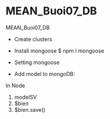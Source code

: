 # MEAN_Buoi07_DB
MEAN_Buoi07_DB

* Create clusters

* Install mongoose
$ npm i mongoose

* Setting mongoose


* Add model to mongoDB:

In Node

1. modelSV
2. $bien
3. $bien.save()